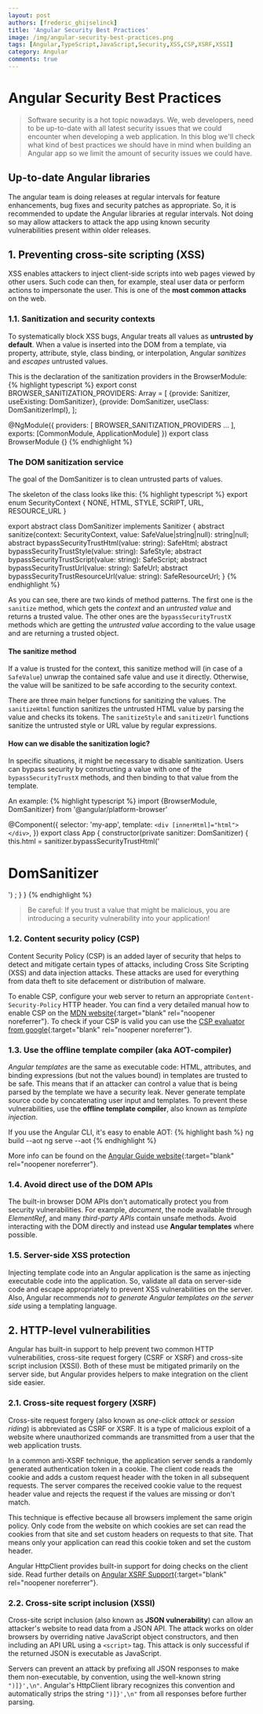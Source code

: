 ```yaml
---
layout: post
authors: [frederic_ghijselinck]
title: 'Angular Security Best Practices'
image: /img/angular-security-best-practices.png
tags: [Angular,TypeScript,JavaScript,Security,XSS,CSP,XSRF,XSSI]
category: Angular
comments: true
---
```


# Angular Security Best Practices

> Software security is a hot topic nowadays.
We, web developers, need to be up-to-date with all latest security issues that we could encounter when developing a web application.
In this blog we'll check what kind of best practices we should have in mind when building an Angular app so we limit the amount of security issues we could have.


## Up-to-date Angular libraries

The angular team is doing releases at regular intervals for feature enhancements, bug fixes and security patches as appropriate.
So, it is recommended to update the Angular libraries at regular intervals.
Not doing so may allow attackers to attack the app using known security vulnerabilities present within older releases.


## 1. Preventing cross-site scripting (XSS)

XSS enables attackers to inject client-side scripts into web pages viewed by other users.
Such code can then, for example, steal user data or perform actions to impersonate the user.
This is one of the **most common attacks** on the web.


### 1.1. Sanitization and security contexts

To systematically block XSS bugs, Angular treats all values as **untrusted by default**.
When a value is inserted into the DOM from a template, via property, attribute, style, class binding, or interpolation, Angular _sanitizes_ and _escapes_ untrusted values.

This is the declaration of the sanitization providers in the BrowserModule:
{% highlight typescript %}
export const BROWSER_SANITIZATION_PROVIDERS: Array<any> = [
  {provide: Sanitizer, useExisting: DomSanitizer},
  {provide: DomSanitizer, useClass: DomSanitizerImpl},
];

@NgModule({
  providers: [
    BROWSER_SANITIZATION_PROVIDERS
    ...
  ],
  exports: [CommonModule, ApplicationModule]
})
export class BrowserModule {}
{% endhighlight %}


### The DOM sanitization service
The goal of the DomSanitizer is to clean untrusted parts of values.

The skeleton of the class looks like this:
{% highlight typescript %}
export enum SecurityContext { NONE, HTML, STYLE, SCRIPT, URL, RESOURCE_URL }

export abstract class DomSanitizer implements Sanitizer {
  abstract sanitize(context: SecurityContext, value: SafeValue|string|null): string|null;
  abstract bypassSecurityTrustHtml(value: string): SafeHtml;
  abstract bypassSecurityTrustStyle(value: string): SafeStyle;
  abstract bypassSecurityTrustScript(value: string): SafeScript;
  abstract bypassSecurityTrustUrl(value: string): SafeUrl;
  abstract bypassSecurityTrustResourceUrl(value: string): SafeResourceUrl;
}
{% endhighlight %}

As you can see, there are two kinds of method patterns.
The first one is the `sanitize` method, which gets the _context_ and an _untrusted value_ and returns a trusted value.
The other ones are the `bypassSecurityTrustX` methods which are getting the _untrusted value_ according to the value usage and are returning a trusted object.

#### The sanitize method
If a value is trusted for the context, this sanitize method will (in case of a `SafeValue`) unwrap the contained safe value and use it directly.
Otherwise, the value will be sanitized to be safe according to the security context.

There are three main helper functions for sanitizing the values.
The `sanitizeHtml` function sanitizes the untrusted HTML value by parsing the value and checks its tokens.
The `sanitizeStyle` and `sanitizeUrl` functions sanitize the untrusted style or URL value by regular expressions.

#### How can we disable the sanitization logic?
In specific situations, it might be necessary to disable sanitization.
Users can bypass security by constructing a value with one of the `bypassSecurityTrustX` methods, and then binding to that value from the template.

An example:
{% highlight typescript %}
import {BrowserModule, DomSanitizer} from '@angular/platform-browser'

@Component({
  selector: 'my-app',
  template: `
    <div [innerHtml]="html"></div>
  `,
})
export class App {
  constructor(private sanitizer: DomSanitizer) {
    this.html = sanitizer.bypassSecurityTrustHtml('<h1>DomSanitizer</h1><script>ourSuperSafeCode()</script>') ;
  }
}
{% endhighlight %}

> Be careful: If you trust a value that might be malicious, you are introducing a security vulnerability into your application!


### 1.2. Content security policy (CSP)

Content Security Policy (CSP) is an added layer of security that helps to detect and mitigate certain types of attacks, including Cross Site Scripting (XSS) and data injection attacks.
These attacks are used for everything from data theft to site defacement or distribution of malware.

To enable CSP, configure your web server to return an appropriate `Content-Security-Policy` HTTP header.
You can find a very detailed manual how to enable CSP on the [MDN website](https://developer.mozilla.org/en-US/docs/Web/HTTP/CSP){:target="blank" rel="noopener noreferrer"}.
To check if your CSP is valid you can use the [CSP evaluator from google](https://csp-evaluator.withgoogle.com){:target="blank" rel="noopener noreferrer"}.


### 1.3. Use the offline template compiler (aka AOT-compiler)

_Angular templates_ are the same as executable code: HTML, attributes, and binding expressions (but not the values bound) in templates are trusted to be safe.
This means that if an attacker can control a value that is being parsed by the template we have a security leak.
Never generate template source code by concatenating user input and templates.
To prevent these vulnerabilities, use the **offline template compiler**, also known as _template injection_.

If you use the Angular CLI, it's easy to enable AOT:
{% highlight bash %}
ng build --aot
ng serve --aot
{% endhighlight %}

More info can be found on the [Angular Guide website](https://angular.io/guide/aot-compiler){:target="blank" rel="noopener noreferrer"}.


### 1.4. Avoid direct use of the DOM APIs

The built-in browser DOM APIs don't automatically protect you from security vulnerabilities.
For example, _document_, the node available through _ElementRef_, and many _third-party APIs_ contain unsafe methods.
Avoid interacting with the DOM directly and instead use **Angular templates** where possible.


### 1.5. Server-side XSS protection

Injecting template code into an Angular application is the same as injecting executable code into the application.
So, validate all data on server-side code and escape appropriately to prevent XSS vulnerabilities on the server.
Also, Angular recommends _not to generate Angular templates on the server side_ using a templating language.


## 2. HTTP-level vulnerabilities

Angular has built-in support to help prevent two common HTTP vulnerabilities, cross-site request forgery (CSRF or XSRF) and cross-site script inclusion (XSSI).
Both of these must be mitigated primarily on the server side, but Angular provides helpers to make integration on the client side easier.


### 2.1. Cross-site request forgery (XSRF)

Cross-site request forgery (also known as _one-click attack_ or _session riding_) is abbreviated as CSRF or XSRF.
It is a type of malicious exploit of a website where unauthorized commands are transmitted from a user that the web application trusts.

In a common anti-XSRF technique, the application server sends a randomly generated authentication token in a cookie.
The client code reads the cookie and adds a custom request header with the token in all subsequent requests.
The server compares the received cookie value to the request header value and rejects the request if the values are missing or don't match.

This technique is effective because all browsers implement the same origin policy.
Only code from the website on which cookies are set can read the cookies from that site and set custom headers on requests to that site.
That means only your application can read this cookie token and set the custom header.

Angular HttpClient provides built-in support for doing checks on the client side. Read further details on [Angular XSRF Support](https://angular.io/guide/http#security-xsrf-protection){:target="blank" rel="noopener noreferrer"}.


### 2.2. Cross-site script inclusion (XSSI)

Cross-site script inclusion (also known as **JSON vulnerability**) can allow an attacker's website to read data from a JSON API.
The attack works on older browsers by overriding native JavaScript object constructors, and then including an API URL using a `<script>` tag.
This attack is only successful if the returned JSON is executable as JavaScript.

Servers can prevent an attack by prefixing all JSON responses to make them non-executable, by convention, using the well-known string `")]}',\n"`.
Angular's HttpClient library recognizes this convention and automatically strips the string `")]}',\n"` from all responses before further parsing.

